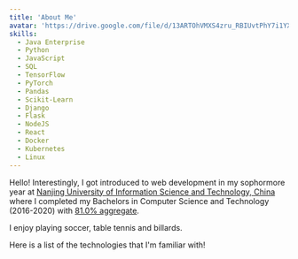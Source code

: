 ```yaml
---
title: 'About Me'
avatar: 'https://drive.google.com/file/d/13ARTOhVMXS4zru_RBIUvtPhY7i1YXpWq/view?usp=sharing'
skills:
  - Java Enterprise
  - Python
  - JavaScript
  - SQL
  - TensorFlow
  - PyTorch
  - Pandas
  - Scikit-Learn
  - Django
  - Flask
  - NodeJS
  - React
  - Docker
  - Kubernetes
  - Linux
---
```


Hello! Interestingly, I got introduced to web  development in my sophormore year at [Nanjing University of Information Science and Technology, China](https://en.nuist.edu.cn//) where I completed my Bachelors in Computer Science and Technology (2016-2020) with [81.0% aggregate](https://drive.google.com/file/d/1iIGb6FHVH4BAzF_TbvSXvJjVpV6wT6Tb/view?usp=sharing).

I enjoy playing soccer, table tennis and billards. 

Here is a list of the technologies that I'm familiar with!
